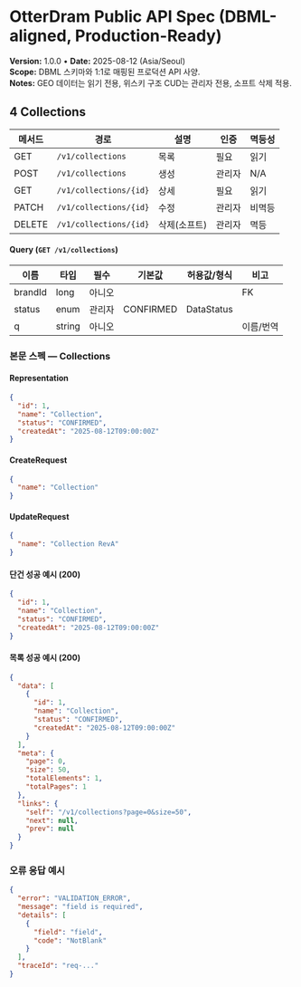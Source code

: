 # OtterDram Public API Spec (DBML-aligned, Production-Ready)
**Version:** 1.0.0 • **Date:** 2025-08-12 (Asia/Seoul)  
**Scope:** DBML 스키마와 1:1로 매핑된 프로덕션 API 사양.  
**Notes:** GEO 데이터는 읽기 전용, 위스키 구조 CUD는 관리자 전용, 소프트 삭제 적용.

## 4 Collections

| 메서드 | 경로 | 설명 | 인증 | 멱등성 |
|---|---|---|---|---|
| GET | `/v1/collections` | 목록 | 필요 | 읽기 |
| POST | `/v1/collections` | 생성 | 관리자 | N/A |
| GET | `/v1/collections/{id}` | 상세 | 필요 | 읽기 |
| PATCH | `/v1/collections/{id}` | 수정 | 관리자 | 비멱등 |
| DELETE | `/v1/collections/{id}` | 삭제(소프트) | 관리자 | 멱등 |

#### Query (`GET /v1/collections`)
| 이름 | 타입 | 필수 | 기본값 | 허용값/형식 | 비고 |
|---|---|---|---|---|---|
| brandId | long | 아니오 |  |  | FK |
| status | enum | 관리자 | CONFIRMED | DataStatus |
| q | string | 아니오 |  |  | 이름/번역 |


### 본문 스펙 — Collections
#### Representation
```json
{
  "id": 1,
  "name": "Collection",
  "status": "CONFIRMED",
  "createdAt": "2025-08-12T09:00:00Z"
}
```
#### CreateRequest
```json
{
  "name": "Collection"
}
```
#### UpdateRequest
```json
{
  "name": "Collection RevA"
}
```
#### 단건 성공 예시 (200)
```json
{
  "id": 1,
  "name": "Collection",
  "status": "CONFIRMED",
  "createdAt": "2025-08-12T09:00:00Z"
}
```
#### 목록 성공 예시 (200)
```json
{
  "data": [
    {
      "id": 1,
      "name": "Collection",
      "status": "CONFIRMED",
      "createdAt": "2025-08-12T09:00:00Z"
    }
  ],
  "meta": {
    "page": 0,
    "size": 50,
    "totalElements": 1,
    "totalPages": 1
  },
  "links": {
    "self": "/v1/collections?page=0&size=50",
    "next": null,
    "prev": null
  }
}
```
### 오류 응답 예시
```json
{
  "error": "VALIDATION_ERROR",
  "message": "field is required",
  "details": [
    {
      "field": "field",
      "code": "NotBlank"
    }
  ],
  "traceId": "req-..."
}
```